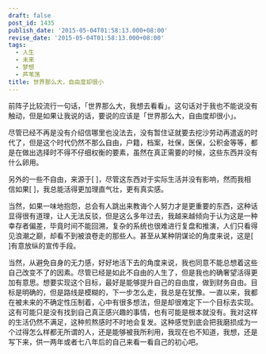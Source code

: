 ```yaml
---
draft: false
post_id: 1435
publish_date: '2015-05-04T01:58:13.000+08:00'
revise_date: '2015-05-04T01:58:13.000+08:00'
tags:
  - 人生
  - 未来
  - 梦想
  - 芦苇荡
title: 世界那么大，自由度却很小
---
```


前阵子比较流行一句话，「世界那么大，我想去看看」。这句话对于我也不能说没有触动，但是如果让我说的话，要说的应该是「世界那么大，自由度却很小」。

尽管已经不再是没有介绍信哪里也没法去，没有暂住证就要去挖沙劳动再遣返的时代了，但是这个时代仍然不那么自由，户籍，档案，社保，医保，公积金等等，都是在做出选择时不得不仔细权衡的要素，虽然在真正需要的时候，这些东西并没有什么卵用。

另外的一些不自由，来源于\[ \]，尽管这东西对于实际生活并没有影响，然而我相信如果\[ \]，我总能活得更加理直气壮，更有真实感。

当然，如果一味地抱怨，总会有人跳出来教诲个人努力才是更重要的东西，这种话显得很有道理，让人无法反驳，但是这么多年过去，我越来越倾向于认为这是一种幸存者偏差，毕竟时间不能回溯，复杂的系统也很难进行复盘和推演，人们只看得见浪潮之巅，却看不到被浪卷走的那些人。甚至从某种阴谋论的角度来说，这是\[ \]有意放纵的宣传手段。

当然，从避免自身的无力感，好好地活下去的角度来说，我也同意不能总想着这些自己改变不了的因素。尽管已经是如此不自由的人生了，但是我也的确奢望活得更加有意思。想要实现这个目标，最好是能够提升自己的自由度，做到财务自由。目标是明确的，但是路线是模糊的，下一步怎么走，我总是在犹豫。一直以来，我都在被未来的不确定性压制着，心中有很多想法，但是却很难定下一个目标去实现。这有可能只是没有找到自己真正感兴趣的事情，也有可能是根本就没有。我对这样的生活仍然不满足，这种煎熬感时不时地会复发。这种感觉到底会把我磨损成为一个过得怎么样都无所谓的人，还是能够被我所利用，我现在也不知道，我想，还是写下来，供一两年或者七八年后的自己来看一看自己的初心吧。
